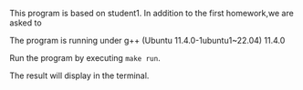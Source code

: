 This program is based on student1.
In addition to the first homework,we are asked to 



  
The program is running under g++ (Ubuntu 11.4.0-1ubuntu1~22.04) 11.4.0  

Run the program by executing `make run`.  
  
The result will display in the terminal.

